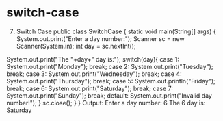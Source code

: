 # switch-case
7. Switch Case
public class SwitchCase {
static void main(String[] args) {
System.out.print("Enter a day number:");
Scanner sc = new Scanner(System.in);
int day = sc.nextInt();

System.out.print("The &quot;+day+&quot; day is:");
switch(day){
case 1:
System.out.print("Monday");
break;
case 2:
System.out.print("Tuesday");
break;
case 3:
System.out.print("Wednesday");
break;
case 4:
System.out.print("Thursday");
break;
case 5:
System.out.println("Friday");
break;
case 6:
System.out.print("Saturday");
break;
case 7:
System.out.print("Sunday");
break;
default:
System.out.print("Invalid day number!");
}
sc.close();
}
}
Output:
Enter a day number: 6
The 6 day is: Saturday
